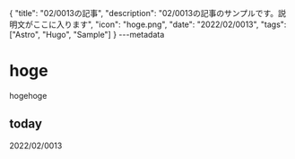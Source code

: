 {
  "title": "02/0013の記事",
  "description": "02/0013の記事のサンプルです。説明文がここに入ります",
  "icon": "hoge.png",
  "date": "2022/02/0013",
  "tags": ["Astro", "Hugo", "Sample"]
}
---metadata

# hoge
hogehoge

## today
2022/02/0013